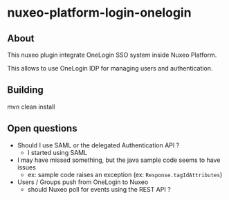 # nuxeo-platform-login-onelogin

## About

This nuxeo plugin integrate OneLogin SSO system inside Nuxeo Platform.

This allows to use OneLogin IDP for managing users and authentication.

## Building


   mvn clean install

## Open questions

 - Should I use SAML or the delegated Authentication API ?
     - I started using SAML
 - I may have missed something, but the java sample code seems to have issues
     - ex: sample code raises an exception (ex: `Response.tagIdAttributes`)
 - Users / Groups push from OneLogin to Nuxeo
     - should Nuxeo poll for events using the REST API ?



